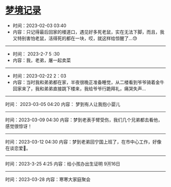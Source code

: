 # [梦境记录](https://github.com/haoz0x139/myblog/issues/8)

- 时间：2023-02-03 03:40
- 内容：只记得最后回家的楼道口，遇见好多死老鼠，实在无法下脚，而且，我又特别害怕老鼠，活得死的都在一块，哎，就这样给惊醒了…😓

---

- 时间： 2023-2-7 5 :30
- 内容：我，老弟，屠一起卖菜

---

- 时间：2023-02-22 2：03
- 内容：当时我和弟弟都在家，半夜很晚正准备睡觉，从二楼看到爷爷骑着金牛回家来了，我和弟弟直接跳下楼来，我给爷爷行跪拜礼，痛哭失声…

---

时间： 2023-03-05 04:20
内容： 梦到有人让我抱小婴儿

---

时间：2023-03-09 04:30
内容：梦到老表手臂受伤，我们几个兄弟都去看他，感觉很惊讶！

---

时间：2023-03-12 04:30
内容：梦到老弟回宁国上班了，在市中心工作，好像在谈恋爱🌹。

---

时间：2023-3-25 4:25
内容：给小孩办出生证明 9🈷️16日

---

时间：2023-03-28
内容：寒寒大家庭聚会